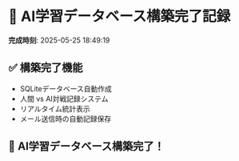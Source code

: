 # 🤖 AI学習データベース構築完了記録

**完成時刻**: 2025-05-25 18:49:19

## ✅ 構築完了機能
- SQLiteデータベース自動作成
- 人間 vs AI対戦記録システム
- リアルタイム統計表示
- メール送信時の自動記録保存

## 🎊 AI学習データベース構築完了！
